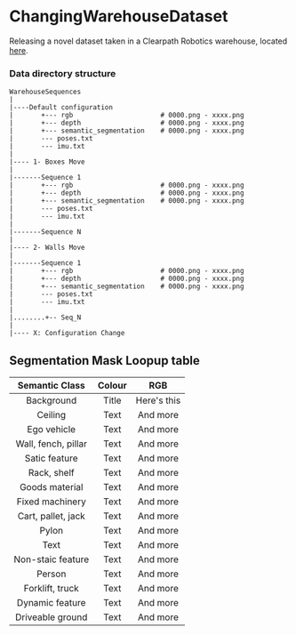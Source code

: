 # ChangingWarehouseDataset
Releasing a novel dataset taken in a Clearpath Robotics warehouse, located [here](https://drive.google.com/drive/folders/12-h2OPmlmxLk0Y9C3Hr5glkalUp66oEJ?usp=sharing).


### Data directory structure
```
WarehouseSequences
|
|----Default configuration
|       +--- rgb                      # 0000.png - xxxx.png      
|       +--- depth                    # 0000.png - xxxx.png
|       +--- semantic_segmentation    # 0000.png - xxxx.png     
|       --- poses.txt 
|       --- imu.txt 
|
|---- 1- Boxes Move  
|
|-------Sequence 1
|       +--- rgb                      # 0000.png - xxxx.png      
|       +--- depth                    # 0000.png - xxxx.png
|       +--- semantic_segmentation    # 0000.png - xxxx.png     
|       --- poses.txt 
|       --- imu.txt 
|
|-------Sequence N
|
|---- 2- Walls Move
|
|-------Sequence 1
|       +--- rgb                      # 0000.png - xxxx.png      
|       +--- depth                    # 0000.png - xxxx.png
|       +--- semantic_segmentation    # 0000.png - xxxx.png     
|       --- poses.txt 
|       --- imu.txt 
|
|........+-- Seq_N
|
|---- X: Configuration Change
```
## Segmentation Mask Loopup table

| Semantic Class     | Colour | RGB     |
|:----:      |    :----:   |          :----:|
| Background      | Title       | Here's this   |
| Ceiling   | Text        | And more      |
| Ego vehicle   | Text        | And more      |
| Wall, fench, pillar   | Text        | And more      |
| Satic feature   | Text        | And more      |
| Rack, shelf   | Text        | And more      |
| Goods material   | Text        | And more      |
| Fixed machinery  | Text        | And more      |
| Cart, pallet, jack   | Text        | And more      |
| Pylon  | Text        | And more      |
| Text   | Text        | And more      |
| Non-staic feature   | Text        | And more      |
| Person   | Text        | And more      |
| Forklift, truck   | Text        | And more      |
| Dynamic feature  | Text        | And more      |
| Driveable ground   | Text        | And more      |
